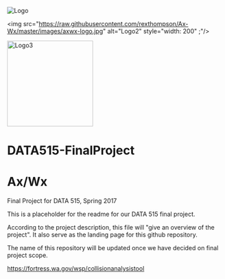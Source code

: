 ![Logo](https://raw.githubusercontent.com/rexthompson/Ax-Wx/master/images/axwx-logo.jpg "Logo")

<img src="https://raw.githubusercontent.com/rexthompson/Ax-Wx/master/images/axwx-logo.jpg" alt="Logo2" style="width: 200" ;"/>

<img src=https://raw.githubusercontent.com/rexthompson/Ax-Wx/master/images/axwx-logo.jpg alt="Logo3" width="200" height="200" />

# DATA515-FinalProject
# Ax/Wx
Final Project for DATA 515, Spring 2017

This is a placeholder for the readme for our DATA 515 final project.

According to the project description, this file will "give an overview of the project". It also serve as the landing page for this github repository. 

The name of this repository will be updated once we have decided on final project scope.

https://fortress.wa.gov/wsp/collisionanalysistool
